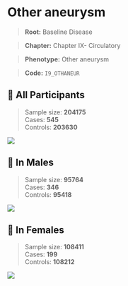 # Other aneurysm

> **Root:** Baseline Disease  

> **Chapter:** Chapter IX- Circulatory  

> **Phenotype:** Other aneurysm  

> **Code:** `I9_OTHANEUR`

## 🧪 All Participants  
> Sample size: **204175**  
> Cases: **545**  
> Controls: **203630**
<img src="/Disease/Figures/ALL/Incidence/I9_OTHANEUR.png"/>
<CsvTable src="/Disease_Data/ALL/Incidence/COX_I9_OTHANEUR.csv" label="🔍 View full results" />

## 👨 In Males  
> Sample size: **95764**  
> Cases: **346**  
> Controls: **95418**
<img src="/Disease/Figures/Male/Incidence/I9_OTHANEUR.png"/>
<CsvTable src="/Disease_Data/Male/Incidence/COX_I9_OTHANEUR.csv" label="🔍 View full results" />

## 👩 In Females  
> Sample size: **108411**  
> Cases: **199**  
> Controls: **108212**
<img src="/Disease/Figures/Female/Incidence/I9_OTHANEUR.png"/>
<CsvTable src="/Disease_Data/Female/Incidence/COX_I9_OTHANEUR.csv" label="🔍 View full results" />
